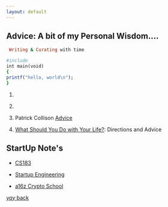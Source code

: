 ```yaml
---
layout: default
---
```


## Advice: A bit of my Personal Wisdom....



```ruby
 Writing & Curating with time

#include
int main(void)
{
printf("hello, world\n");
}
```
01.
<script async src="https://telegram.org/js/telegram-widget.js?15" data-telegram-post="durov/137" data-width="100%"></script>

02.
<script async src="https://telegram.org/js/telegram-widget.js?15" data-telegram-post="durov/171" data-width="100%"></script>

03. Patrick Collison [Advice](https://patrickcollison.com/advice)

04. [What Should You Do with Your Life?](https://guzey.com/personal/what-should-you-do-with-your-life/): Directions and Advice


## StartUp Note's
* [CS183](https://blakemasters.tumblr.com/post/24578683805/peter-thiels-cs183-startup-class-18-notes)

* [Startup Engineering](https://github.com/ladamalina/coursera-startup)

* [a16z Crypto School](https://a16z.com/crypto-startup-school/)

<!--(https://spark-public.s3.amazonaws.com/startup/lecture_slides/lecture0-v3-logistics.pdf)-->






[_yay_ back](https://srterm.github.io/srt/blog.html)
